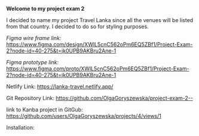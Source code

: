 **Welcome to my project exam 2**

I decided to name my project Travel Lanka since all the venues will be listed from that country. I decided to do so for styling purposes.

_Figma wire frame link:_
https://www.figma.com/design/XWlL5cnC562oPm6EQ5ZBf1/Project-Exam-2?node-id=40-275&t=jk0UPB9AKBru2Ane-1

_Figma prototype link:_
https://www.figma.com/proto/XWlL5cnC562oPm6EQ5ZBf1/Project-Exam-2?node-id=40-275&t=jk0UPB9AKBru2Ane-1

Netlify Link:
https://lanka-travel.netlify.app/

Git Repository Link:
https://github.com/OlgaGoryszewska/project-exam-2--

link to Kanba project in GitGub:
https://github.com/users/OlgaGoryszewska/projects/4/views/1

Installation:
